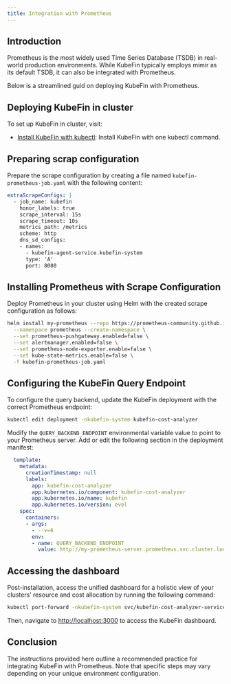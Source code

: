 ```yaml
---
title: Integration with Prometheus
---
```


## Introduction

Prometheus is the most widely used Time Series Database (TSDB) in real-world production environments. While KubeFin typically employs mimir as its default TSDB, it can also be integrated with Prometheus.

Below is a streamlined guid on deploying KubeFin with Prometheus.

## Deploying KubeFin in cluster

To set up KubeFin in cluster, visit:
- [Install KubeFin with kubectl](../install.md#installation-method): Install KubeFin with one kubectl command.

## Preparing scrap configuration

Prepare the scrape configuration by creating a file named `kubefin-prometheus-job.yaml` with the following content:
```yaml
extraScrapeConfigs: |
  - job_name: kubefin
    honor_labels: true
    scrape_interval: 15s
    scrape_timeout: 10s
    metrics_path: /metrics
    scheme: http
    dns_sd_configs:
    - names:
      - kubefin-agent-service.kubefin-system
      type: 'A'
      port: 8080
```

## Installing Prometheus with Scrape Configuration

Deploy Prometheus in your cluster using Helm with the created scrape configuration as follows:
```sh
helm install my-prometheus --repo https://prometheus-community.github.io/helm-charts prometheus \
  --namespace prometheus --create-namespace \
  --set prometheus-pushgateway.enabled=false \
  --set alertmanager.enabled=false \
  --set prometheus-node-exporter.enable=false \
  --set kube-state-metrics.enable=false \
  -f kubefin-prometheus-job.yaml
```

## Configuring the KubeFin Query Endpoint

To configure the query backend, update the KubeFin deployment with the correct Prometheus endpoint:
```sh
kubectl edit deployment -nkubefin-system kubefin-cost-analyzer
```

Modify the `QUERY_BACKEND_ENDPOINT` environmental variable value to point to your Prometheus server. Add or edit the following section in the deployment manifest:
```yaml
  template:
    metadata:
      creationTimestamp: null
      labels:
        app: kubefin-cost-analyzer
        app.kubernetes.io/component: kubefin-cost-analyzer
        app.kubernetes.io/name: kubefin
        app.kubernetes.io/version: evel
    spec:
      containers:
      - args:
        - --v=6
        env:
        - name: QUERY_BACKEND_ENDPOINT
          value: http://my-prometheus-server.prometheus.svc.cluster.local
```

## Accessing the dashboard

Post-installation, access the unified dashboard for a holistic view of your clusters’ resource and cost allocation by running the following command:
```sh
kubectl port-forward -nkubefin-system svc/kubefin-cost-analyzer-service --address='0.0.0.0' 8080 3000
```

Then, navigate to [http://localhost:3000](http://localhost:3000) to access the KubeFin dashboard.

## Conclusion

The instructions provided here outline a recommended practice for integrating KubeFin with Prometheus. Note that specific steps may vary depending on your unique environment configuration.




